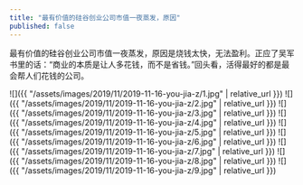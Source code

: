 ```yaml
---
title: "最有价值的硅谷创业公司市值一夜蒸发，原因"
published: false
---
```

最有价值的硅谷创业公司市值一夜蒸发，原因是烧钱太快，无法盈利。正应了吴军书里的话：“商业的本质是让人多花钱，而不是省钱。”回头看，活得最好的都是最会帮人们花钱的公司。



![]({{ "/assets/images/2019/11/2019-11-16-you-jia-z/1.jpg" | relative_url }})
![]({{ "/assets/images/2019/11/2019-11-16-you-jia-z/2.jpg" | relative_url }})
![]({{ "/assets/images/2019/11/2019-11-16-you-jia-z/3.jpg" | relative_url }})
![]({{ "/assets/images/2019/11/2019-11-16-you-jia-z/4.jpg" | relative_url }})
![]({{ "/assets/images/2019/11/2019-11-16-you-jia-z/5.jpg" | relative_url }})
![]({{ "/assets/images/2019/11/2019-11-16-you-jia-z/6.jpg" | relative_url }})
![]({{ "/assets/images/2019/11/2019-11-16-you-jia-z/7.jpg" | relative_url }})
![]({{ "/assets/images/2019/11/2019-11-16-you-jia-z/8.jpg" | relative_url }})
![]({{ "/assets/images/2019/11/2019-11-16-you-jia-z/9.jpg" | relative_url }})
